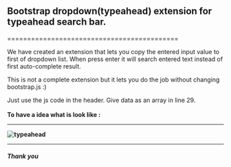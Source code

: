<h2>Bootstrap dropdown(typeahead) extension for typeahead search bar.</h2>
===========================================

We have created an extension that lets you copy the entered input value to first of dropdown list. 
When press enter it will search entered text instead of first auto-complete result.

This is not a complete extension but it lets you do the job without changing bootstrap.js :)

Just use the js code in the header. Give data as an array in line 29.
<br><br>
<b>To have a idea what is look like : <b><hr>![typeahead](http://a1211.hizliresim.com/13/9/fsgbb.png)<hr>
<h5>Thank you</h5>

